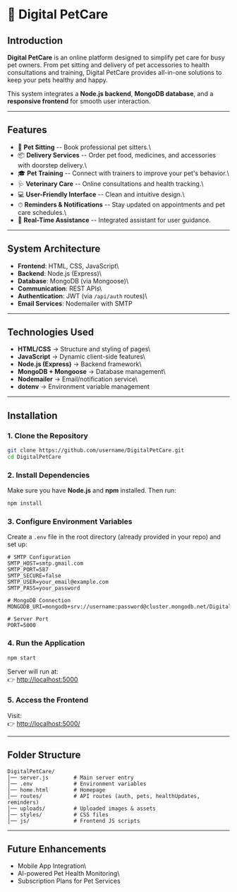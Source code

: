 # 🐾 Digital PetCare

## Introduction

**Digital PetCare** is an online platform designed to simplify pet care
for busy pet owners. From pet sitting and delivery of pet accessories to
health consultations and training, Digital PetCare provides all-in-one
solutions to keep your pets healthy and happy.

This system integrates a **Node.js backend**, **MongoDB database**, and
a **responsive frontend** for smooth user interaction.

------------------------------------------------------------------------

## Features

-   🐶 **Pet Sitting** -- Book professional pet sitters.\
-   📦 **Delivery Services** -- Order pet food, medicines, and
    accessories with doorstep delivery.\
-   🎓 **Pet Training** -- Connect with trainers to improve your pet's
    behavior.\
-   🩺 **Veterinary Care** -- Online consultations and health tracking.\
-   💻 **User-Friendly Interface** -- Clean and intuitive design.\
-   ⏱ **Reminders & Notifications** -- Stay updated on appointments and
    pet care schedules.\
-   🤖 **Real-Time Assistance** -- Integrated assistant for user
    guidance.

------------------------------------------------------------------------

## System Architecture

-   **Frontend**: HTML, CSS, JavaScript\
-   **Backend**: Node.js (Express)\
-   **Database**: MongoDB (via Mongoose)\
-   **Communication**: REST APIs\
-   **Authentication**: JWT (via `/api/auth` routes)\
-   **Email Services**: Nodemailer with SMTP

------------------------------------------------------------------------

## Technologies Used

-   **HTML/CSS** → Structure and styling of pages\
-   **JavaScript** → Dynamic client-side features\
-   **Node.js (Express)** → Backend framework\
-   **MongoDB + Mongoose** → Database management\
-   **Nodemailer** → Email/notification service\
-   **dotenv** → Environment variable management

------------------------------------------------------------------------

## Installation

### 1. Clone the Repository

``` bash
git clone https://github.com/username/DigitalPetCare.git
cd DigitalPetCare
```

### 2. Install Dependencies

Make sure you have **Node.js** and **npm** installed. Then run:

``` bash
npm install
```

### 3. Configure Environment Variables

Create a `.env` file in the root directory (already provided in your
repo) and set up:

``` env
# SMTP Configuration
SMTP_HOST=smtp.gmail.com
SMTP_PORT=587
SMTP_SECURE=false
SMTP_USER=your_email@example.com
SMTP_PASS=your_password

# MongoDB Connection
MONGODB_URI=mongodb+srv://username:password@cluster.mongodb.net/DigitalPetCare

# Server Port
PORT=5000
```

### 4. Run the Application

``` bash
npm start
```

Server will run at:\
👉 <http://localhost:5000>

### 5. Access the Frontend

Visit:\
👉 <http://localhost:5000/>

------------------------------------------------------------------------

## Folder Structure

    DigitalPetCare/
    │── server.js        # Main server entry
    │── .env             # Environment variables
    │── home.html        # Homepage
    │── routes/          # API routes (auth, pets, healthUpdates, reminders)
    │── uploads/         # Uploaded images & assets
    │── styles/          # CSS files
    │── js/              # Frontend JS scripts

------------------------------------------------------------------------

## Future Enhancements

-   Mobile App Integration\
-   AI-powered Pet Health Monitoring\
-   Subscription Plans for Pet Services
